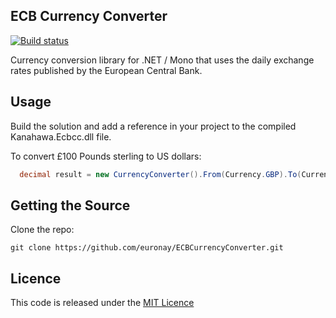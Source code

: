 ECB Currency Converter
------

[![Build status](https://ci.appveyor.com/api/projects/status/qlqclv1pcp44b60d?svg=true)](https://ci.appveyor.com/project/euronay/ecbcurrencyconverter)

Currency conversion library for .NET / Mono that uses the daily exchange rates published by the European Central Bank.

## Usage

Build the solution and add a reference in your project to the compiled Kanahawa.Ecbcc.dll file.

To convert £100 Pounds sterling to US dollars:

```c#
  decimal result = new CurrencyConverter().From(Currency.GBP).To(Currency.USD).Convert(100);
```

## Getting the Source

Clone the repo:

    git clone https://github.com/euronay/ECBCurrencyConverter.git


## Licence
This code is released under the [MIT Licence](http://opensource.org/licenses/MIT)
